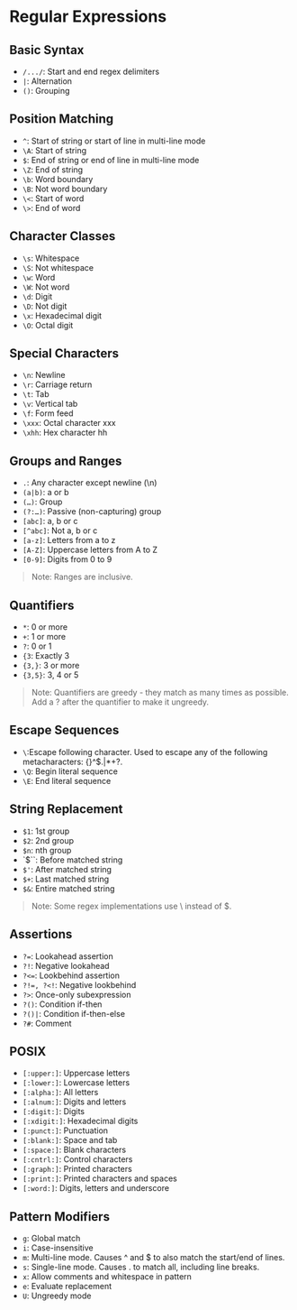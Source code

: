 # Regular Expressions


## Basic Syntax

-   `/.../`: Start and end regex delimiters
-   `|`: Alternation
-   `()`: Grouping


## Position Matching

-   `^`: Start of string or start of line in multi-line mode
-   `\A`: Start of string
-   `$`: End of string or end of line in multi-line mode
-   `\Z`: End of string
-   `\b`: Word boundary
-   `\B`: Not word boundary
-   `\<`: Start of word
-   `\>`: End of word


## Character Classes

-   `\s`: Whitespace
-   `\S`: Not whitespace
-   `\w`: Word
-   `\W`: Not word
-   `\d`: Digit
-   `\D`: Not digit
-   `\x`: Hexade­cimal digit
-   `\O`: Octal digit


## Special Characters

-   `\n`: Newline
-   `\r`: Carriage return
-   `\t`: Tab
-   `\v`: Vertical tab
-   `\f`: Form feed
-   `\xxx`: Octal character xxx
-   `\xhh`: Hex character hh


## Groups and Ranges

-   `.`: Any character except newline (\n)
-   `(a|b)`: a or b
-   `(…)`: Group
-   `(?:…)`: Passive (non-c­apt­uring) group
-   `[abc]`: a, b or c
-   `[^abc]`: Not a, b or c
-   `[a-z]`: Letters from a to z
-   `[A-Z]`: Uppercase letters from A to Z
-   `[0-9]`: Digits from 0 to 9

> Note: Ranges are inclusive.


## Quantifiers

-   `*`: 0 or more
-   `+`: 1 or more
-   `?`: 0 or 1
-   `{3`: Exactly 3
-   `{3,}`: 3 or more
-   `{3,5}`: 3, 4 or 5

> Note: Quantifiers are greedy -   they match as many times as possible. Add a ? after the quantifier to make it ungreedy.


## Escape Sequences

-   `\`:Escape following character. Used to escape any of the following metacharacters: {}[]()^$.|*+?\.
-   `\Q`: Begin literal sequence
-   `\E`: End literal sequence


## String Replacement

-   `$1`: 1st group
-   `$2`: 2nd group
-   `$n`: nth group
-   `$``: Before matched string
-   `$'`: After matched string
-   `$+`: Last matched string
-   `$&`: Entire matched string

> Note: Some regex implem­ent­ations use \ instead of $.


## Assertions

-   `?=`: Lookahead assertion
-   `?!`: Negative lookahead
-   `?<=`: Lookbehind assertion
-   ``?!=, ?<!``: Negative lookbehind
-   `?>`: Once-only subexp­ression
-   `?()`: Condition if-then
-   `?()|`: Condition if-then-else
-   `?#`: Comment


## POSIX

-   `[:upper:]`: Uppercase letters
-   `[:lower:]`: Lowercase letters
-   `[:alpha:]`: All letters
-   `[:alnum:]`: Digits and letters
-   `[:digit:]`: Digits
-   `[:xdigit:]`: Hexade­cimal digits
-   `[:punct:]`: Punctu­ation
-   `[:blank:]`: Space and tab
-   `[:space:]`: Blank characters
-   `[:cntrl:]`: Control characters
-   `[:graph:]`: Printed characters
-   `[:print:]`: Printed characters and spaces
-   `[:word:]`: Digits, letters and underscore


## Pattern Modifiers

-   `g`: Global match
-   `i`: Case-i­nse­nsitive
-   `m`: Multi-line mode. Causes ^ and $ to also match the start/end of lines.
-   `s`: Single-line mode. Causes . to match all, including line breaks.
-   `x`: Allow comments and whitespace in pattern
-   `e`: Evaluate replac­ement
-   `U`: Ungreedy mode
